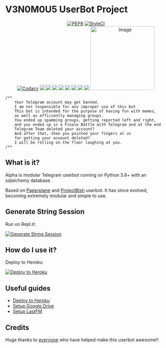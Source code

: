 # V3N0M0U5 UserBot Project

<p align="center">
    <a href="https://github.com/oxyda-fox/V3N0M0U5/actions?query=PEP8"> <img src="https://github.com/GengKapak/DCLXVI/workflows/PEP8/badge.svg?branch=master" alt="PEP8" /></a>
    <a href="https://github.styleci.io/repos/263736411?branch=master"><img src="https://github.styleci.io/repos/263736411/shield?branch=master" alt="StyleCI"></a><br>
    <a href="https://app.codacy.com/gh/oxyda-fox/V3N0M0U5/dashboard"> <img src="https://img.shields.io/codacy/grade/a8f0747a964e4712818a28d2a7f4edd3?color=blue&logo=codacy&style=for-the-badge" alt="Codacy" /></a>
    <a href="https://github.com/oxyda-fox/V3N0M0U5"> <img src="https://img.shields.io/github/repo-size/GengKapak/DCLXVI?logo=github&style=for-the-badge" /></a>
    <a href="https://github.com/oxyda-fox/V3N0M0U5/graphs/contributors"> <img src="https://img.shields.io/github/contributors-anon/GengKapak/DCLXVI?color=blue&label=all%20contributors&logo=github&style=for-the-badge" /></a>
    <a href="https://github.com/oxyda-fox/V3N0M0U5/commits/master"> <img src="https://img.shields.io/github/last-commit/GengKapak/DCLXVI?color=blue&logo=github&style=for-the-badge" /></a>
    <a href="https://github.com/oxyda-fox/V3N0M0U5/issues"> <img src="https://img.shields.io/github/issues/GengKapak/DCLXVI?color=blue&logo=github&style=for-the-badge" /></a>
    <a href="https://github.com/oxyda-fox/V3N0M0U5/network/members"> <img src="https://img.shields.io/github/forks/GengKapak/DCLXVI?logo=github&style=for-the-badge" /></a>
    <a href="https://hub.docker.com/r/gengkapak/archlinux"> <img src="https://img.shields.io/docker/image-size/gengkapak/archlinux/latest?label=docker%20image%20size&logo=docker&style=for-the-badge" /></a>
    <a href="https://hub.docker.com/r/gengkapak/archlinux/tags"> <img src="https://img.shields.io/docker/v/gengkapak/archlinux/latest?label=docker%20version&logo=docker&style=for-the-badge" /></a>
    <a href="https://pypi.org/project/Telethon/"> <img src="https://img.shields.io/pypi/v/telethon?label=telethon&logo=pypi&logoColor=white&style=for-the-badge" /></a>
    <img src="https://telegra.ph/file/347bf3cb57258b762aab8.jpg" alt="Image" width="200" height="200" />
</p>

```
/**
    Your Telegram account may get banned.
    I am not responsible for any improper use of this bot
    This bot is intended for the purpose of having fun with memes,
    as well as efficiently managing groups.
    You ended up spamming groups, getting reported left and right,
    and you ended up in a Finale Battle with Telegram and at the end
    Telegram Team deleted your account?
    And after that, then you pointed your fingers at us
    for getting your acoount deleted?
    I will be rolling on the floor laughing at you.
/**
```

## What is it?

Alpha is modular Telegram userbot running on Python 3.8+ with an sqlalchemy database.

Based on [Paperplane](https://github.com/RaphielGang/Telegram-UserBot) and [ProjectBish](https://github.com/adekmaulana/ProjectBish) userbot.
It has since evolved, becoming extremely modular and simple to use.

## Generate String Session

Run on Repl.it:
<p><a href="http://dclxvi.anggar96s.repl.run"> <img src="https://img.shields.io/badge/run-string__session.py-blue?style=for-the-badge&logo=repl.it" alt="Generate String Session" /></a></p>

## How do I use it?

Deploy to Heroku:
<p><a href="https://heroku.com/deploy"> <img src="https://www.herokucdn.com/deploy/button.svg" alt="Deploy to Heroku" /></a></p>

## Useful guides

* [Deploy to Heroku](https://telegra.ph/How-to-host-a-Telegram-Userbot-11-02)
* [Setup Google Drive](https://telegra.ph/How-To-Setup-Google-Drive-04-03)
* [Setup LastFM](https://telegra.ph/How-to-set-up-LastFM-module-for-Paperplane-userbot-11-02)

## Credits

Huge thanks to [everyone](https://github.com/GengKapak/DCLXVI/graphs/contributors) who have helped make this userbot awesome!!</p>
